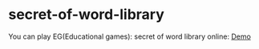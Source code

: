 # secret-of-word-library

You can play EG(Educational games): secret of word library online: [Demo](https://countnico.github.io/secret-of-word-library/)
